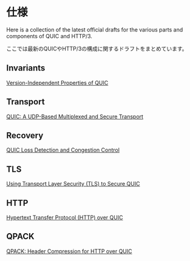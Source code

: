 # 仕様
Here is a collection of the latest official drafts for the various parts and
components of QUIC and HTTP/3.

ここでは最新のQUICやHTTP/3の構成に関するドラフトをまとめています。

## Invariants

[Version-Independent Properties of QUIC](https://tools.ietf.org/html/draft-ietf-quic-invariants-03)

## Transport

[QUIC: A UDP-Based Multiplexed and Secure Transport](https://tools.ietf.org/html/draft-ietf-quic-transport-16)

## Recovery

[QUIC Loss Detection and Congestion Control](https://tools.ietf.org/html/draft-ietf-quic-recovery-16)

## TLS

[Using Transport Layer Security (TLS) to Secure QUIC](https://tools.ietf.org/html/draft-ietf-quic-tls-16)

## HTTP

[Hypertext Transfer Protocol (HTTP) over QUIC](https://tools.ietf.org/html/draft-ietf-quic-http-16)

## QPACK

[QPACK: Header Compression for HTTP over QUIC](https://tools.ietf.org/html/draft-ietf-quic-qpack-03)
